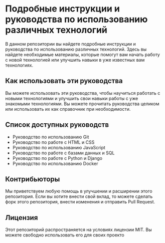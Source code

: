 Подробные инструкции и руководства по использованию различных технологий
========================================================================

В данном репозитории вы найдете подробные инструкции и руководства по использованию различных технологий. Здесь вы найдете необходимые материалы, которые помогут вам начать работу с новой технологией или улучшить навыки в уже известных вам технологиях.

Как использовать эти руководства
--------------------------------

Вы можете использовать эти руководства, чтобы научиться работать с новыми технологиями и улучшить свои навыки работы с уже знакомыми технологиями. Вы можете прочитать руководства целиком или использовать их как справочник при необходимости.

Список доступных руководств
---------------------------

*   Руководство по использованию Git
*   Руководство по работе с HTML и CSS
*   Руководство по использованию JavaScript
*   Руководство по работе с базами данных и SQL
*   Руководство по работе с Python и Django
*   Руководство по использованию Docker

Контрибьюторы
-------------

Мы приветствуем любую помощь в улучшении и расширении этого репозитория. Если вы хотите внести свой вклад, то можете сделать форк этого репозитория, внести изменения и отправить Pull Request.

Лицензия
--------

Этот репозиторий распространяется на условиях лицензии MIT. Вы можете свободно использовать его для своих проекто
